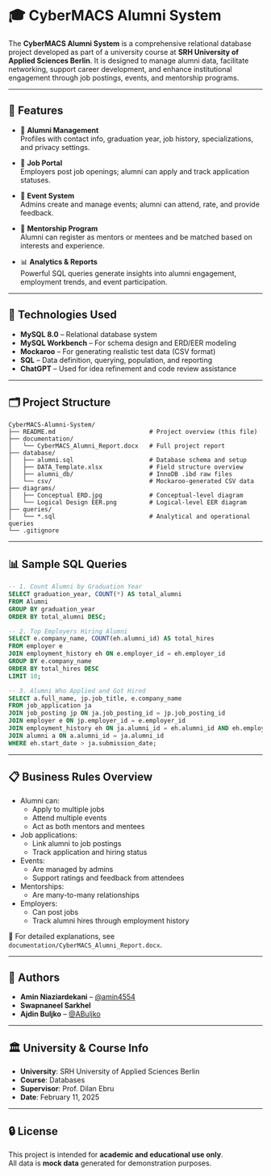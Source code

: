 # 🎓 CyberMACS Alumni System

The **CyberMACS Alumni System** is a comprehensive relational database project developed as part of a university course at **SRH University of Applied Sciences Berlin**. It is designed to manage alumni data, facilitate networking, support career development, and enhance institutional engagement through job postings, events, and mentorship programs.

---

## 📌 Features

- 👤 **Alumni Management**  
  Profiles with contact info, graduation year, job history, specializations, and privacy settings.

- 💼 **Job Portal**  
  Employers post job openings; alumni can apply and track application statuses.

- 📅 **Event System**  
  Admins create and manage events; alumni can attend, rate, and provide feedback.

- 🤝 **Mentorship Program**  
  Alumni can register as mentors or mentees and be matched based on interests and experience.

- 📊 **Analytics & Reports**  
  Powerful SQL queries generate insights into alumni engagement, employment trends, and event participation.

---

## 🧰 Technologies Used

- **MySQL 8.0** – Relational database system
- **MySQL Workbench** – For schema design and ERD/EER modeling
- **Mockaroo** – For generating realistic test data (CSV format)
- **SQL** – Data definition, querying, population, and reporting
- **ChatGPT** – Used for idea refinement and code review assistance

---

## 🗂️ Project Structure

```
CyberMACS-Alumni-System/
├── README.md                          # Project overview (this file)
├── documentation/
│   └── CyberMACS_Alumni_Report.docx   # Full project report
├── database/
│   ├── alumni.sql                     # Database schema and setup
│   ├── DATA_Template.xlsx             # Field structure overview
│   ├── alumni_db/                     # InnoDB .ibd raw files
│   └── csv/                           # Mockaroo-generated CSV data
├── diagrams/
│   ├── Conceptual ERD.jpg             # Conceptual-level diagram
│   └── Logical Design EER.png         # Logical-level EER diagram
├── queries/
│   └── *.sql                          # Analytical and operational queries
└── .gitignore
```

---

## 📊 Sample SQL Queries

```sql
-- 1. Count Alumni by Graduation Year
SELECT graduation_year, COUNT(*) AS total_alumni
FROM Alumni
GROUP BY graduation_year
ORDER BY total_alumni DESC;

-- 2. Top Employers Hiring Alumni
SELECT e.company_name, COUNT(eh.alumni_id) AS total_hires
FROM employer e
JOIN employment_history eh ON e.employer_id = eh.employer_id
GROUP BY e.company_name
ORDER BY total_hires DESC
LIMIT 10;

-- 3. Alumni Who Applied and Got Hired
SELECT a.full_name, jp.job_title, e.company_name
FROM job_application ja
JOIN job_posting jp ON ja.job_posting_id = jp.job_posting_id
JOIN employer e ON jp.employer_id = e.employer_id
JOIN employment_history eh ON ja.alumni_id = eh.alumni_id AND eh.employer_id = e.employer_id
JOIN alumni a ON a.alumni_id = ja.alumni_id
WHERE eh.start_date > ja.submission_date;
```

---

## 📋 Business Rules Overview

- Alumni can:
  - Apply to multiple jobs
  - Attend multiple events
  - Act as both mentors and mentees
- Job applications:
  - Link alumni to job postings
  - Track application and hiring status
- Events:
  - Are managed by admins
  - Support ratings and feedback from attendees
- Mentorships:
  - Are many-to-many relationships
- Employers:
  - Can post jobs
  - Track alumni hires through employment history

📄 For detailed explanations, see `documentation/CyberMACS_Alumni_Report.docx`.

---

## 👥 Authors

- **Amin Niaziardekani** – [@amin4554](https://github.com/amin4554)  
- **Swapnaneel Sarkhel**  
- **Ajdin Buljko** – [@ABuljko](https://github.com/ABuljko)

---

## 🏛️ University & Course Info

- **University**: SRH University of Applied Sciences Berlin  
- **Course**: Databases  
- **Supervisor**: Prof. Dilan Ebru  
- **Date**: February 11, 2025

---

## 🔒 License

This project is intended for **academic and educational use only**.  
All data is **mock data** generated for demonstration purposes.

